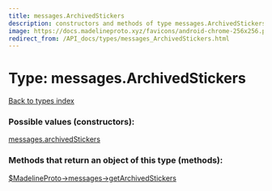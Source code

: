 ```yaml
---
title: messages.ArchivedStickers
description: constructors and methods of type messages.ArchivedStickers
image: https://docs.madelineproto.xyz/favicons/android-chrome-256x256.png
redirect_from: /API_docs/types/messages_ArchivedStickers.html
---
```

# Type: messages.ArchivedStickers  
[Back to types index](index.md)



### Possible values (constructors):

[messages.archivedStickers](../constructors/messages.archivedStickers.md)  



### Methods that return an object of this type (methods):

[$MadelineProto->messages->getArchivedStickers](../methods/messages.getArchivedStickers.md)  



